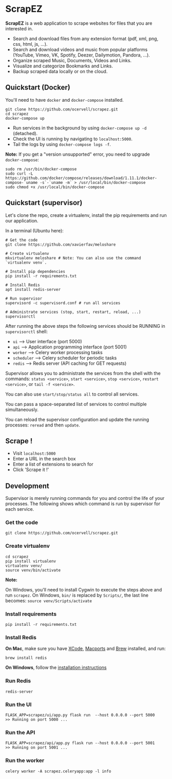 # ScrapEZ

**ScrapEZ** is a web application to scrape websites for files that you are interested in.

* Search and download files from any extension format (pdf, xml, png, css, html, js, ...).
* Search and download videos and music from popular platforms (YouTube, Vimeo, VK, Spotify, Deezer, Dailymotion, Pandora, ...).
* Organize scraped Music, Documents, Videos and Links.
* Visualize and categorize Bookmarks and Links.
* Backup scraped data locally or on the cloud.

## Quickstart (Docker)
You'll need to have `docker` and `docker-compose` installed.
```
git clone https://github.com/ocervell/scrapez.git
cd scrapez
docker-compose up
```

* Run services in the background by using `docker-compose up -d` (detached).
* Check the UI is running by navigating to `localhost:5000`.
* Tail the logs by using `docker-compose logs -f`.

**Note:** If you get a "version unsupported" error, you need to upgrade `docker-compose`:
```
sudo rm /usr/bin/docker-compose
sudo curl -L https://github.com/docker/compose/releases/download/1.11.1/docker-compose-`uname -s`-`uname -m` > /usr/local/bin/docker-compose
sudo chmod +x /usr/local/bin/docker-compose
```

## Quickstart (supervisor)
Let's clone the repo, create a virtualenv, install the pip requirements and run our application.

In a terminal (Ubuntu here):

```
# Get the code
git clone https://github.com/xavierfav/meloshare

# Create virtualenv
mkvirtualenv meloshare # Note: You can also use the command `virtualenv venv`.

# Install pip dependencies
pip install -r requirements.txt 

# Install Redis
apt install redis-server 

# Run supervisor
supervisord -c supervisord.conf # run all services

# Administrate services (stop, start, restart, reload, ...)
supervisorctl 
```

After running the above steps the following services should be RUNNING in `supervisorctl` shell:
- `ui`  --> User interface (port 5000)
- `api` --> Application programming interface (port 5001)
- `worker` --> Celery worker processing tasks
- `scheduler` --> Celery scheduler for periodic tasks
- `redis` --> Redis server (API caching for GET requests)

Supervisor allows you to administrate the services from the shell with the commands: `status <service>`, `start <service>`, `stop <service>`, `restart <service>`, or `tail -f <service>`.

You can also use `start/stop/status all` to control all services.

You can pass a space-separated list of services to control multiple simultaneously.

You can reload the supervisor configuration and update the running processes: `reread` and then `update`.

## Scrape !
* Visit `localhost:5000`
* Enter a URL in the search box
* Enter a list of extensions to search for
* Click 'Scrape it !'

## Development

Supervisor is merely running commands for you and control the life of your processes.
The following shows which command is run by supervisor for each service.

### Get the code
  ```
  git clone https://github.com/ocervell/scrapez.git
  ```
  
### Create virtualenv
  ```
  cd scrapez
  pip install virtualenv
  virtualenv venv/
  source venv/bin/activate
  ```
  **Note:** 
  
   On Windows, you'll need to install Cygwin to execute the steps above and run `scrapez`.
   On Windows, `bin/` is replaced by `Scripts/`, the last line becomes: `source venv/Scripts/activate`
  
### Install requirements
  ```
  pip install -r requirements.txt
  ```
  
### Install Redis
  
  **On Mac**, make sure you have [XCode](https://itunes.apple.com/us/app/xcode/id497799835?mt=12), [Macports](https://guide.macports.org/chunked/installing.macports.html) and [Brew](https://brew.sh/) installed, and run:
  ```
  brew install redis
  ```
  
  **On Windows**, follow the [installation instructions](https://github.com/rgl/redis/downloads)
  
### Run Redis
```
redis-server
```

### Run the UI
  ```
  FLASK_APP=scrapez/ui/app.py flask run  --host 0.0.0.0 --port 5000
  >> Running on port 5000 ...
  ```
  
### Run the API
  ```
  FLASK_APP=scrapez/api/app.py flask run --host 0.0.0.0 --port 5001
  >> Running on port 5001 ...
  ```

### Run the worker
```
celery worker -A scrapez.celeryapp:app -l info
```

